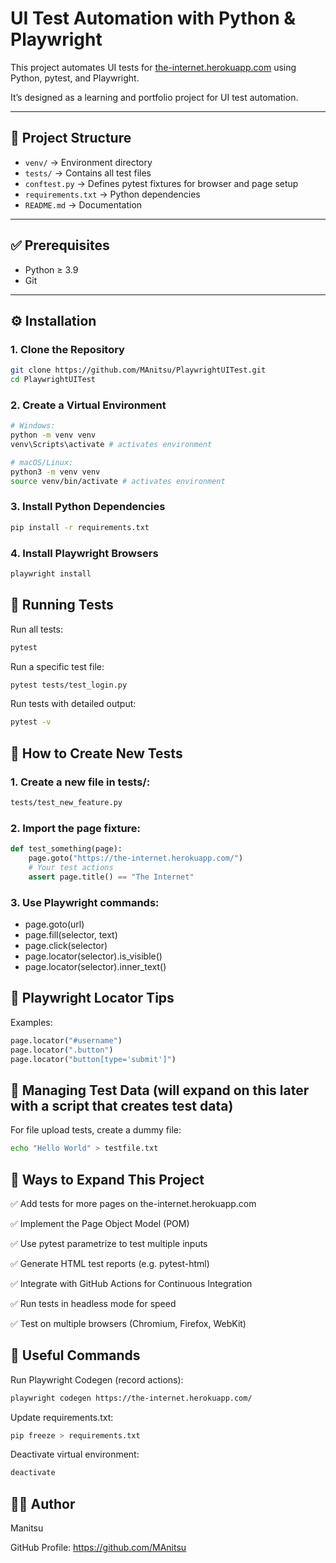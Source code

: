 # UI Test Automation with Python & Playwright

This project automates UI tests for [the-internet.herokuapp.com](https://the-internet.herokuapp.com/) using Python, pytest, and Playwright.  

It’s designed as a learning and portfolio project for UI test automation.

---

## 📂 Project Structure

- `venv/` → Environment directory
- `tests/` → Contains all test files
- `conftest.py` → Defines pytest fixtures for browser and page setup
- `requirements.txt` → Python dependencies
- `README.md` → Documentation

---

## ✅ Prerequisites

- Python ≥ 3.9
- Git

---

## ⚙️ Installation

### 1. Clone the Repository
```bash
git clone https://github.com/MAnitsu/PlaywrightUITest.git
cd PlaywrightUITest
```

### 2. Create a Virtual Environment
```bash
# Windows:
python -m venv venv
venv\Scripts\activate # activates environment

# macOS/Linux:
python3 -m venv venv
source venv/bin/activate # activates environment
```

### 3. Install Python Dependencies
```bash
pip install -r requirements.txt
```

### 4. Install Playwright Browsers
```bash
playwright install
```
## 🧪 Running Tests
Run all tests:
```bash
pytest
```
Run a specific test file:
```bash
pytest tests/test_login.py
```
Run tests with detailed output:
```bash
pytest -v
```

## 📄 How to Create New Tests

### 1. Create a new file in tests/:
```bash
tests/test_new_feature.py
```
### 2. Import the page fixture:
```python
def test_something(page):
    page.goto("https://the-internet.herokuapp.com/")
    # Your test actions
    assert page.title() == "The Internet"
```

### 3. Use Playwright commands:
- page.goto(url)
- page.fill(selector, text)
- page.click(selector)
- page.locator(selector).is_visible()
- page.locator(selector).inner_text()

## 🔎 Playwright Locator Tips

Examples:
```python
page.locator("#username")
page.locator(".button")
page.locator("button[type='submit']")
```

## 📂 Managing Test Data (will expand on this later with a script that creates test data)
For file upload tests, create a dummy file:
```bash
echo "Hello World" > testfile.txt
```

## 🚀 Ways to Expand This Project
✅ Add tests for more pages on the-internet.herokuapp.com

✅ Implement the Page Object Model (POM)

✅ Use pytest parametrize to test multiple inputs

✅ Generate HTML test reports (e.g. pytest-html)

✅ Integrate with GitHub Actions for Continuous Integration

✅ Run tests in headless mode for speed

✅ Test on multiple browsers (Chromium, Firefox, WebKit)

## 📝 Useful Commands
Run Playwright Codegen (record actions):
```bash
playwright codegen https://the-internet.herokuapp.com/
```
Update requirements.txt:
```bash
pip freeze > requirements.txt
```
Deactivate virtual environment:
```bash
deactivate
```

## 👨‍💻 Author
Manitsu

GitHub Profile: https://github.com/MAnitsu
